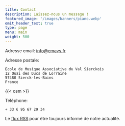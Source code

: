 ```yaml
---
title: Contact
description: Laissez-nous un message !
featured_image: '/images/banners/piano.webp'
omit_header_text: true
type: page
menu: main
weight: 500
---
```


Adresse email: info@emavs.fr

Adresse postale:

    École de Musique Associative du Val Sierckois
    12 Quai des Ducs de Lorraine
    57480 Sierck-les-Bains
    France

{{< osm >}}

Téléphone:

    + 33 6 95 67 29 34

Le [flux RSS](/post/index.xml) pour être toujours informé de notre actualité.
